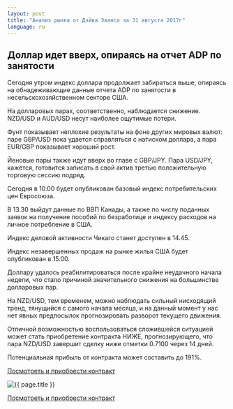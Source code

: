 ```yaml
---
layout: post
title: "Анализ рынка от Дэйва Эванса за 31 августа 2017г"
language: ru
---
```

## Доллар идет вверх, опираясь на отчет ADP по занятости

Сегодня утром индекс доллара продолжает забираться выше, опираясь на обнадеживающие данные отчета ADP по занятости в несельскохозяйственном секторе США.

На долларовых парах, соответственно, наблюдается снижение. NZD/USD и AUD/USD несут наиболее ощутимые потери.

Фунт показывает неплохие результаты на фоне других мировых валют: паре GBP/USD пока удается справляться с натиском доллара, а пара EUR/GBP показывает хороший рост.

Йеновые пары также идут вверх во главе с GBP/JPY. Пара USD/JPY, кажется, готовится записать в свой актив третью положительную торговую сессию подряд.


Сегодня в 10.00 будет опубликован базовый индекс потребительских цен Евросоюза.

В 13.30 выйдут данные по ВВП Канады, а также по числу поданных заявок на получение пособий по безработице и индексу расходов на личное потребление в США.

Индекс деловой активности Чикаго станет доступен в 14.45.

Индекс незавершенных продаж на рынке жилья США будет опубликован в 15.00.


Доллару удалось реабилитироваться после крайне неудачного начала недели, что стало причиной значительного снижения на большинстве долларовых пар.

На NZD/USD, тем временем, можно наблюдать сильный нисходящий тренд, тянущийся с самого начала месяца, и на данный момент у нас нет явных предпосылок прогнозировать разворот текущего движения.

Отличной возможностью воспользоваться сложившейся ситуацией может стать приобретение контракта НИЖЕ, прогнозирующего, что пара NZD/USD завершит сделку ниже отметки 0.7100 через 14 дней. 

Потенциальная прибыль от контракта может составить до 191%.


<a href="http://record.binary.com/_bivVDfg8lHux76XffYA0JmNd7ZgqdRLk/1/?market=minor_pairs&duration_amount=14&duration_units=d&amount=10&amount_type=payout&expiry_type=duration&underlying=frxNZDUSD&formname=higherlower&barrier=0.71&s=1&t=AML1THvc1KYzaaMYniHZCJ0co5lt24DG" target="_blank">Посмотреть и приобрести контракт</a>

<img src="{{ site.url }}/images/aug-17/ru-31-aug-17.png" alt="{{ page.title }}"  title="{{ page.title }}">

<a href="%LINK%%?https://www.binary.com/d/trade.cgi?market=minor_pairs&duration_amount=14&duration_units=d&amount=10&amount_type=payout&expiry_type=duration&underlying=frxNZDUSD&formname=higherlower&barrier=0.71&s=1&t=AML1THvc1KYzaaMYniHZCJ0co5lt24DG" target="_blank">Посмотреть и приобрести контракт</a>